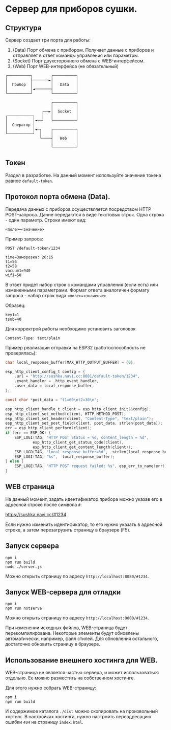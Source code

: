 # Сервер для приборов сушки.

## Структура

Сервер создает три порта для работы:

1. (Data) Порт обмена с прибором. Получает данные с приборов и отправляет в ответ команды управления или параметры.
2. (Socket) Порт двухстороннего обмена с WEB-интерфейсом.
3. (Web) Порт WEB-интерфейса (не обязательный)

```
┌──────────┐        ┌──────────┐
│          ├───────►│          │
│  Прибор  │        │   Data   │
│          │◄───────┤          │
└──────────┘        └──────────┘

                    ┌──────────┐
                    │          │
                ┌──►│  Socket  │
┌───────────┐   │   │          │
│           │◄──┘   └──────────┘
│  Оператор │
│           │◄─┐    ┌──────────┐
└───────────┘  │    │          │
               └────┤   Web    │
                    │          │
                    └──────────┘
```

## Токен

Раздел в разработке.
На данный момент используйте значение токена равное `default-token`.

## Протокол порта обмена (Data).

Передача данных с приборов осуществляется посредством HTTP POST-запроса.
Данне передаются в виде текстовых строк. Одна строка - один параметр. Строки имеют вид:
```
<поле>=<значение>
```

Пример запроса:
```
POST /default-token/1234

time=Заморозка: 26:15
t1=56
t2=58
vacuum1=940
wifi=50
```

В ответ придет набор строк с командами управления (если есть) или измененными параметрами. Формат ответа аналогичен формату запроса -
набор строк вида `<поле>=<значение>`

Образец:
```
key1=1
tsub=40
```

Для корректрой работы необходимо установить заголовок

```
Content-Type: text/plain
```

Пример реализации отправки на ESP32 (работоспособность не проверялась):

```c
char local_response_buffer[MAX_HTTP_OUTPUT_BUFFER] = {0};

esp_http_client_config_t config = {
    .url = "http://sushka.navi.cc:8081/default-token/1234",
    .event_handler = _http_event_handler,
    .user_data = local_response_buffer,
};

const char *post_data = "t1=60\nt2=30\n";

esp_http_client_handle_t client = esp_http_client_init(&config);
esp_http_client_set_method(client, HTTP_METHOD_POST);
esp_http_client_set_header(client, "Content-Type", "text/plain");
esp_http_client_set_post_field(client, post_data, strlen(post_data));
err = esp_http_client_perform(client);
if (err == ESP_OK) {
    ESP_LOGI(TAG, "HTTP POST Status = %d, content_length = %d",
            esp_http_client_get_status_code(client),
            esp_http_client_get_content_length(client));
    ESP_LOGD(TAG, "local_response_buffer=%d",  strlen(local_response_buffer));
    ESP_LOGI(TAG, "%s",  local_response_buffer);
} else {
    ESP_LOGE(TAG, "HTTP POST request failed: %s", esp_err_to_name(err));
}
```


## WEB страница

На данный момент, задать идентификатор прибора можно указав его в адресной строке после символа `#`:

https://sushka.navi.cc/#1234

Если нужно изменить идентификатор, то его нужно указать в адресной строке, а затем перезагрузить страницу в браузере (F5).


## Запуск сервера

```
npm i
npm run build
node ./server.js
```

Можно открыть страницу по адресу `http://localhost:8080/#1234`.

## Запуск WEB-сервера для отладки

```
npm i
npm run notserve
```

Можно открыть страницу по адресу `http://localhost:9000/#1234`.

При изменении исходных файлов, WEB-страница будет перекомпилирована. Некоторые элементы будут обновлены автоматически, например, файл стилей. Для обновления остального, достаточно обновить страницу в браузере.


## Использование внешнего хостинга для WEB.

WEB-страница не является частью сервера, и может использоваться отдельно.
Ее можно разместить на собственном хостинге.

Для этого нужно собрать WEB-страницу:

```
npm i
npm run build
```

И содержимое каталога `./dist` можно скопировать на произвольный хостинг.
В настройках хостинга, нужно настроить переадресацию ошибки `404` на страницу `index.html`.
